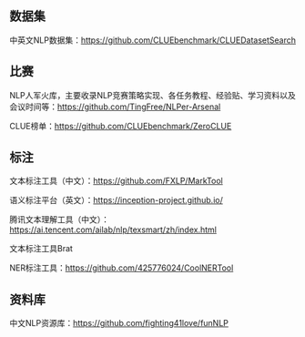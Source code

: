 ## 数据集

中英文NLP数据集：https://github.com/CLUEbenchmark/CLUEDatasetSearch

## 比赛

NLP人军火库，主要收录NLP竞赛策略实现、各任务教程、经验贴、学习资料以及会议时间等：https://github.com/TingFree/NLPer-Arsenal

CLUE榜单：https://github.com/CLUEbenchmark/ZeroCLUE

## 标注

文本标注工具（中文）：https://github.com/FXLP/MarkTool

语义标注平台（英文）：https://inception-project.github.io/

腾讯文本理解工具（中文）：https://ai.tencent.com/ailab/nlp/texsmart/zh/index.html

文本标注工具Brat

NER标注工具：https://github.com/425776024/CoolNERTool

## 资料库

中文NLP资源库：https://github.com/fighting41love/funNLP



